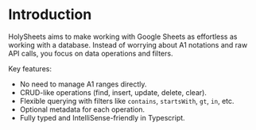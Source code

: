 # Introduction

HolySheets aims to make working with Google Sheets as effortless as working with a database. Instead of worrying about A1 notations and raw API calls, you focus on data operations and filters.

Key features:

- No need to manage A1 ranges directly.
- CRUD-like operations (find, insert, update, delete, clear).
- Flexible querying with filters like `contains`, `startsWith`, `gt`, `in`, etc.
- Optional metadata for each operation.
- Fully typed and IntelliSense-friendly in Typescript.
